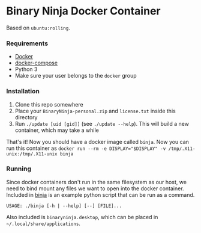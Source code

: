 # Binary Ninja Docker Container

Based on `ubuntu:rolling`.

### Requirements

- [Docker](https://get.docker.com/)
- [docker-compose](https://docs.docker.com/compose/install/)
- Python 3
- Make sure your user belongs to the `docker` group

### Installation

1. Clone this repo somewhere
2. Place your `BinaryNinja-personal.zip` and `license.txt` inside this directory
3. Run `./update [uid [gid]]` (see `./update --help`). This will build a new container, which may take a while

That's it! Now you should have a docker image called `binja`. Now you
can run this container as `docker run --rm -e DISPLAY="$DISPLAY" -v /tmp/.X11-unix:/tmp/.X11-unix binja`

### Running

Since docker containers don't run in the same filesystem as our host, we need to
bind mount any files we want to open into the docker container. Included in
[binja](binja) is an example python script that can be run as a command.

    USAGE: ./binja [-h | --help] [--] [FILE]...

Also included is `binaryninja.desktop`, which can be placed in `~/.local/share/applications`.
